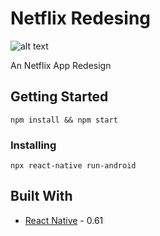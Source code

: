 # Netflix Redesing

![alt text](https://assets.brand.microsites.netflix.io/assets/8fe330ea-8236-11e9-ac0c-066b49664af6_cm_800w.png?v=30)

An Netflix App Redesign

## Getting Started

```
npm install && npm start
```

### Installing

```
npx react-native run-android
```

## Built With

- [React Native](https://facebook.github.io/react-native/) - 0.61
